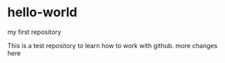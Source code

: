 # hello-world
my first repository

This is a test repository to learn how to work with github.
more changes here
